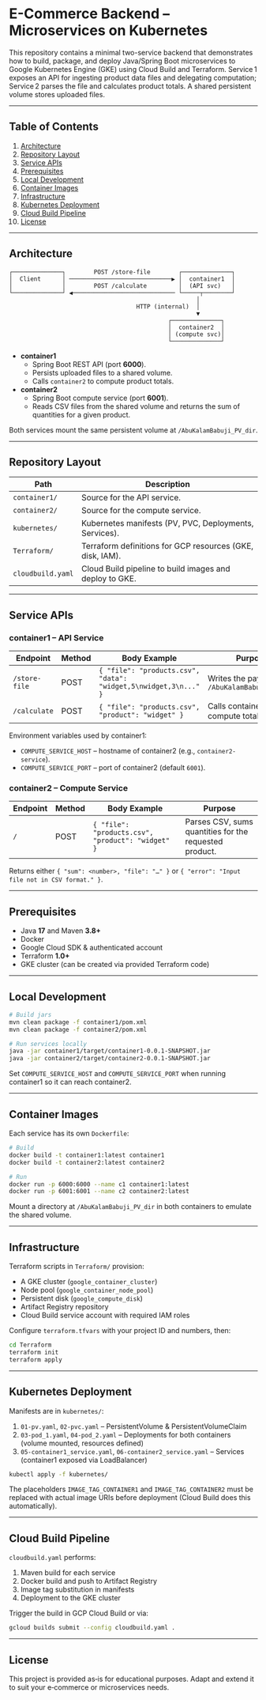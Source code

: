 # E-Commerce Backend – Microservices on Kubernetes

This repository contains a minimal two-service backend that demonstrates how to build, package, and deploy Java/Spring Boot microservices to Google Kubernetes Engine (GKE) using Cloud Build and Terraform.
Service 1 exposes an API for ingesting product data files and delegating computation; Service 2 parses the file and calculates product totals. A shared persistent volume stores uploaded files.

---

## Table of Contents

1. [Architecture](#architecture)  
2. [Repository Layout](#repository-layout)  
3. [Service APIs](#service-apis)  
4. [Prerequisites](#prerequisites)  
5. [Local Development](#local-development)  
6. [Container Images](#container-images)  
7. [Infrastructure](#infrastructure)  
8. [Kubernetes Deployment](#kubernetes-deployment)  
9. [Cloud Build Pipeline](#cloud-build-pipeline)  
10. [License](#license)

---

## Architecture

```
┌──────────────┐        POST /store-file        ┌──────────────┐
│  Client      │ ─────────────────────────────▶ │  container1  │
│              │        POST /calculate         │  (API svc)   │
└──────────────┘ ◀───────────────────────────── └─────┬────────┘
                                                     │
                                    HTTP (internal)  │
                                                     ▼
                                             ┌──────────────┐
                                             │  container2  │
                                             │ (compute svc)│
                                             └──────────────┘
```

* **container1**  
  * Spring Boot REST API (port **6000**).  
  * Persists uploaded files to a shared volume.  
  * Calls `container2` to compute product totals.  
* **container2**  
  * Spring Boot compute service (port **6001**).  
  * Reads CSV files from the shared volume and returns the sum of quantities for a given product.

Both services mount the same persistent volume at `/AbuKalamBabuji_PV_dir`.

---

## Repository Layout

| Path                | Description                                                   |
|---------------------|---------------------------------------------------------------|
| `container1/`       | Source for the API service.                                   |
| `container2/`       | Source for the compute service.                               |
| `kubernetes/`       | Kubernetes manifests (PV, PVC, Deployments, Services).        |
| `Terraform/`        | Terraform definitions for GCP resources (GKE, disk, IAM).     |
| `cloudbuild.yaml`   | Cloud Build pipeline to build images and deploy to GKE.       |

---

## Service APIs

### container1 – API Service

| Endpoint          | Method | Body Example                                                                               | Purpose                                       |
|-------------------|--------|--------------------------------------------------------------------------------------------|-----------------------------------------------|
| `/store-file`     | POST   | `{ "file": "products.csv", "data": "widget,5\nwidget,3\n..." }`                            | Writes the payload to `/AbuKalamBabuji_PV_dir` |
| `/calculate`      | POST   | `{ "file": "products.csv", "product": "widget" }`                                         | Calls container2 to compute totals             |

Environment variables used by container1:

* `COMPUTE_SERVICE_HOST` – hostname of container2 (e.g., `container2-service`).  
* `COMPUTE_SERVICE_PORT` – port of container2 (default `6001`).

### container2 – Compute Service

| Endpoint | Method | Body Example                                                | Purpose                                                         |
|----------|--------|-------------------------------------------------------------|-----------------------------------------------------------------|
| `/`      | POST   | `{ "file": "products.csv", "product": "widget" }`          | Parses CSV, sums quantities for the requested product.          |

Returns either `{ "sum": <number>, "file": "…" }` or `{ "error": "Input file not in CSV format." }`.

---

## Prerequisites

* Java **17** and Maven **3.8+**
* Docker
* Google Cloud SDK & authenticated account
* Terraform **1.0+**
* GKE cluster (can be created via provided Terraform code)

---

## Local Development

```bash
# Build jars
mvn clean package -f container1/pom.xml
mvn clean package -f container2/pom.xml

# Run services locally
java -jar container1/target/container1-0.0.1-SNAPSHOT.jar
java -jar container2/target/container2-0.0.1-SNAPSHOT.jar
```

Set `COMPUTE_SERVICE_HOST` and `COMPUTE_SERVICE_PORT` when running container1 so it can reach container2.

---

## Container Images

Each service has its own `Dockerfile`:

```bash
# Build
docker build -t container1:latest container1
docker build -t container2:latest container2

# Run
docker run -p 6000:6000 --name c1 container1:latest
docker run -p 6001:6001 --name c2 container2:latest
```

Mount a directory at `/AbuKalamBabuji_PV_dir` in both containers to emulate the shared volume.

---

## Infrastructure

Terraform scripts in `Terraform/` provision:

* A GKE cluster (`google_container_cluster`)
* Node pool (`google_container_node_pool`)
* Persistent disk (`google_compute_disk`)
* Artifact Registry repository
* Cloud Build service account with required IAM roles

Configure `terraform.tfvars` with your project ID and numbers, then:

```bash
cd Terraform
terraform init
terraform apply
```

---

## Kubernetes Deployment

Manifests are in `kubernetes/`:

1. `01-pv.yaml`, `02-pvc.yaml` – PersistentVolume & PersistentVolumeClaim  
2. `03-pod_1.yaml`, `04-pod_2.yaml` – Deployments for both containers (volume mounted, resources defined)  
3. `05-container1_service.yaml`, `06-container2_service.yaml` – Services (container1 exposed via LoadBalancer)

```bash
kubectl apply -f kubernetes/
```

The placeholders `IMAGE_TAG_CONTAINER1` and `IMAGE_TAG_CONTAINER2` must be replaced with actual image URIs before deployment (Cloud Build does this automatically).

---

## Cloud Build Pipeline

`cloudbuild.yaml` performs:

1. Maven build for each service  
2. Docker build and push to Artifact Registry  
3. Image tag substitution in manifests  
4. Deployment to the GKE cluster

Trigger the build in GCP Cloud Build or via:

```bash
gcloud builds submit --config cloudbuild.yaml .
```

---

## License

This project is provided as‑is for educational purposes. Adapt and extend it to suit your e‑commerce or microservices needs.

